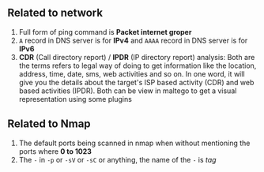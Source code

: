 ## Related to network

1. Full form of ping command is **Packet internet groper**
2. `A` record in DNS server is for **IPv4** and `AAAA` record in DNS server is for **IPv6**
3. **CDR** (Call directory report) / **IPDR** (IP directory report) analysis: Both are the terms refers to legal way of doing to get information like the location, address, time, date, sms, web activities and so on. In one word, it will give you the details about the target's ISP based activity (CDR) and web based activities (IPDR). Both can be view in maltego to get a visual representation using some plugins

## Related to Nmap

1. The default ports being scanned in nmap when without mentioning the ports where **0 to 1023**
2. The `-` in `-p` or `-sV` or `-sC` or anything, the name of the `-` is _tag_
